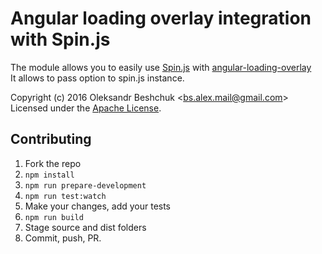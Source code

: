 # Angular loading overlay integration with Spin.js

The module allows you to easily use [Spin.js](http://spin.js.org/) with [angular-loading-overlay](http://bsalex.github.io/angular-loading-overlay/_site/)  
It allows to pass option to spin.js instance.

Copyright (c) 2016 Oleksandr Beshchuk <[bs.alex.mail@gmail.com](mailto:bs.alex.mail@gmail.com)>  
Licensed under the [Apache License](http://www.apache.org/licenses/LICENSE-2.0).

## Contributing

1. Fork the repo
1. `npm install`
1. `npm run prepare-development`
1. `npm run test:watch`
1. Make your changes, add your tests
1. `npm run build`
1. Stage source and dist folders
1. Commit, push, PR.
